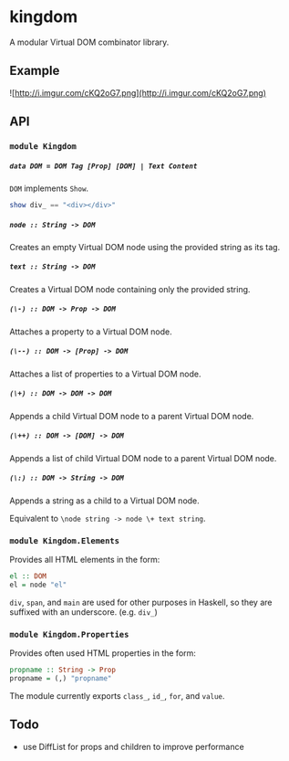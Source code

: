 # kingdom

A modular Virtual DOM combinator library.

## Example
![http://i.imgur.com/cKQ2oG7.png](http://i.imgur.com/cKQ2oG7.png)

## API

### `module Kingdom`

##### `data DOM = DOM Tag [Prop] [DOM] | Text Content`
`DOM` implements `Show`.

```hs
show div_ == "<div></div>"
```

##### `node :: String -> DOM`
Creates an empty Virtual DOM node using the provided string as its tag.

##### `text :: String -> DOM`
Creates a Virtual DOM node containing only the provided string.

##### `(\-) :: DOM -> Prop -> DOM`
Attaches a property to a Virtual DOM node.

##### `(\--) :: DOM -> [Prop] -> DOM`
Attaches a list of properties to a Virtual DOM node.

##### `(\+) :: DOM -> DOM -> DOM`
Appends a child Virtual DOM node to a parent Virtual DOM node.

##### `(\++) :: DOM -> [DOM] -> DOM`
Appends a list of child Virtual DOM node to a parent Virtual DOM node.

##### `(\:) :: DOM -> String -> DOM`
Appends a string as a child to a Virtual DOM node.

Equivalent to `\node string -> node \+ text string`.

### `module Kingdom.Elements`

Provides all HTML elements in the form:
```hs
el :: DOM
el = node "el"
```

`div`, `span`, and `main` are used for other purposes in Haskell, so they are suffixed with an underscore. (e.g. `div_`)

### `module Kingdom.Properties`

Provides often used HTML properties in the form:
```hs
propname :: String -> Prop
propname = (,) "propname"
```

The module currently exports `class_`, `id_`, `for`, and `value`.

## Todo
- use DiffList for props and children to improve performance
